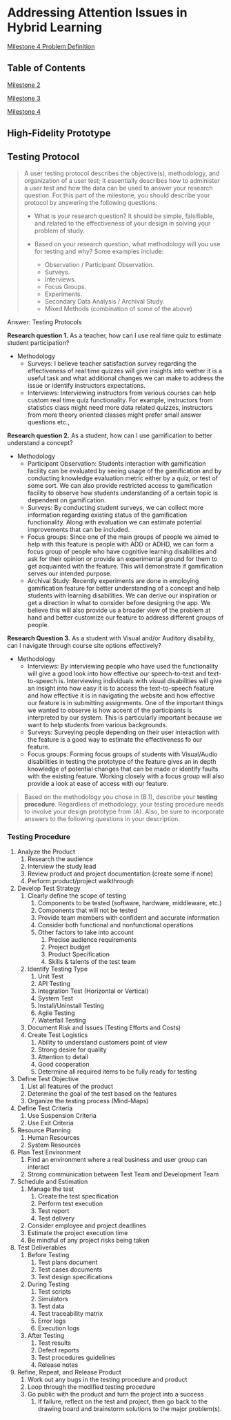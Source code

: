# Addressing Attention Issues in Hybrid Learning

[Milestone 4 Problem Definition](https://michaelcotterell.com/hci/2021su/html/project/milestone4.html)

## Table of Contents

<a href="milestone2">Milestone 2</a>

<a href="milestone3">Milestone 3</a>

<a href="milestone4">Milestone 4</a>


## High-Fidelity Prototype

## Testing Protocol

> A user testing protocol describes the objective(s), methodology, and organization of a user test; it essentially describes how to administer a user test and how the data can be used to answer your research question. For this part of the milestone, you should describe your protocol by answering the following questions:
>	-	What is your research question? It should be simple, falsifiable, and related to the effectiveness of your design in solving your problem of study.
>
>	-	Based on your research question, what methodology will you use for testing and why? Some examples include:
>	    -	Observation / Participant Observation.
>	    -	Surveys.
>	    -	Interviews.
>	    -	Focus Groups.
>	    -	Experiments.
>	    -	Secondary Data Analysis / Archival Study.
>	    -	Mixed Methods (combination of some of the above)

Answer: Testing Protocols 

**Research question 1.** As a teacher, how can I use real time quiz to estimate student participation?

- Methodology
  - Surveys: I believe teacher satisfaction survey regarding the effectiveness of real time quizzes will give insights into wether it is a useful task and what additional changes we can make to address the issue or identify instructors expectations.
  - Interviews: Interviewing instructors from various courses can help custom real time quiz functionality. For example, instructors from statistics class might need more data related quizzes, instructors from more theory oriented classes might prefer small answer questions etc.,

**Research question 2.** As a student, how can I use gamification to better understand a concept?

- Methodology
	- Participant Observation: Students interaction with gamification facility can be evaluated by seeing usage of the gamification and by conducting knowledge evaluation metric either by a quiz, or test of some sort. We can also provide restricted access to gamification facility to observe how students understanding of a certain topic is dependent on gamification.
	- Surveys: By conducting student surveys, we can collect more information regarding existing status of the gamification functionality. Along with evaluation we can estimate potential improvements that can be included. 
	- Focus groups: Since one of the main groups of people we aimed to help with this feature is people with ADD or ADHD, we can form a focus group of people who have cognitive learning disabilities and ask for their opinion or provide an experimental ground for them to get acquainted with the feature. This will demonstrate if gamification serves our intended purpose.
	- Archival Study: Recently experiments are done in employing gamification feature for better understanding of a concept and help students with learning disabilities. We can derive our inspiration or get a direction in what to consider before designing the app. We believe this will also provide us a broader view of the problem at hand and better customize our feature to address different groups of people.

**Research Question 3.** As a student with Visual and/or Auditory disability, can I navigate through course site options effectively?

- Methodology
	- Interviews: By interviewing people who have used the functionality will give a good look into how effective our speech-to-text and text-to-speech is. Interviewing individuals with visual disabilities will give an insight into how easy it is to access the text-to-speech feature and how effective it is in navigating the website and how effective our feature is in submitting assignments. One of the important things we wanted to observe is how accent of the participants is interpreted by our system. This is particularly important because we want to help students from various backgrounds. 
	- Surveys: Surveying people depending on their user interaction with the feature is a good way to estimate the effectiveness fo our feature.
	- Focus groups: Forming focus groups of students with Visual/Audio disabilities in testing the prototype of the feature gives an in depth knowledge of potential changes that can be made or identify faults with the existing feature. Working closely with a focus group will also provide a look at ease of access with our feature.

> Based on the methodology you chose in (B.1), describe your **testing procedure**. Regardless of methodology, your testing procedure needs to involve your design prototype from (A). Also, be sure to incorporate answers to the following questions in your description.

### Testing Procedure

1. Analyze the Product
	1. Research the audience
	2. Interview the study lead
	3. Review product and project documentation (create some if none)
	4. Perform product/project walkthrough
2. Develop Test Strategy
	1. Clearly define the scope of testing
		1. Components to be tested (software, hardware, middleware, etc.)
		1. Components that will not be tested
		1. Provide team members with confident and accurate information
		1. Consider both functional and nonfunctional operations
		1. Other factors to take into account
			1. Precise audience requirements
			2. Project budget
			3. Product Specification
			4. Skills & talents of the test team
	1. Identify Testing Type
		1. Unit Test
		1. API Testing
		1. Integration Test (Horizontal or Vertical)
		1. System Test
		1. Install/Uninstall Testing
		1. Agile Testing
		1. Waterfall Testing
	1. Document Risk and Issues (Testing Efforts and Costs)
	1. Create Test Logistics
		1. Ability to understand customers point of view
		1. Strong desire for quality
		1. Attention to detail
		1. Good cooperation
		1. Determine all required items to be fully ready for testing
3. Define Test Objective
	1. List all features of the product
	1. Determine the goal of the test based on the features
	1. Organize the testing process (Mind-Maps)
4. Define Test Criteria
	1. Use Suspension Criteria
	1. Use Exit Criteria
5. Resource Planning
	1. Human Resources
	1. System Resources
6. Plan Test Environment
	1. Find an environment where a real business and user group can interact
	1. Strong communication between Test Team and Development Team
7. Schedule and Estimation
	1. Manage the test
		1. Create the test specification
		1. Perform test execution
		1. Test report
		1. Test delivery
	1. Consider employee and project deadlines
	1. Estimate the project execution time
	1. Be mindful of any project risks being taken
8. Test Deliverables
	1. Before Testing
		1. Test plans document
		1. Test cases documents
		1. Test design specifications
	1. During Testing
		1. Test scripts
		1. Simulators
		1. Test data
		1. Test traceability matrix
		1. Error logs
		1. Execution logs
	1. After Testing
		1. Test results
		1. Defect reports
		1. Test procedures guidelines
		1. Release notes
9. Refine, Repeat, and Release Product
	1. Work out any bugs in the testing procedure and product
	1. Loop through the modified testing procedure
	1. Go public with the product and turn the project into a success
		1. If failure, reflect on the test and project, then go back to the drawing board and brainstorm solutions to the major problem(s).
